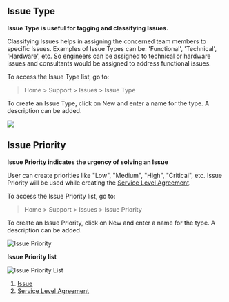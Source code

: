## Issue Type

**Issue Type is useful for tagging and classifying Issues.**

Classifying Issues helps in assigning the concerned team members to specific Issues. Examples of Issue Types can be: 'Functional', 'Technical', 'Hardware', etc. So engineers can be assigned to technical or hardware issues and consultants would be assigned to address functional issues.

To access the Issue Type list, go to:

> Home > Support > Issues > Issue Type

To create an Issue Type, click on New and enter a name for the type. A description can be added.

![](https://docs.erpnext.com/files/zDMkpfe.png)

## Issue Priority

**Issue Priority indicates the urgency of solving an Issue**

User can create priorities like "Low", "Medium", "High", "Critical", etc. Issue Priority will be used while creating the [Service Level Agreement](https://docs.erpnext.com/docs/v13/user/manual/en/support/service-level-agreement).

To access the Issue Priority list, go to:

> Home > Support > Issues > Issue Priority

To create an Issue Priority, click on New and enter a name for the type. A description can be added.

![Issue Priority](https://docs.erpnext.com/files/issue-priority.png)

**Issue Priority list**

![Issue Priority List](https://docs.erpnext.com/files/issue-priority-list.png)

1.  [Issue](https://docs.erpnext.com/docs/v13/user/manual/en/support/issue)
2.  [Service Level Agreement](https://docs.erpnext.com/docs/v13/user/manual/en/support/service-level-agreement)